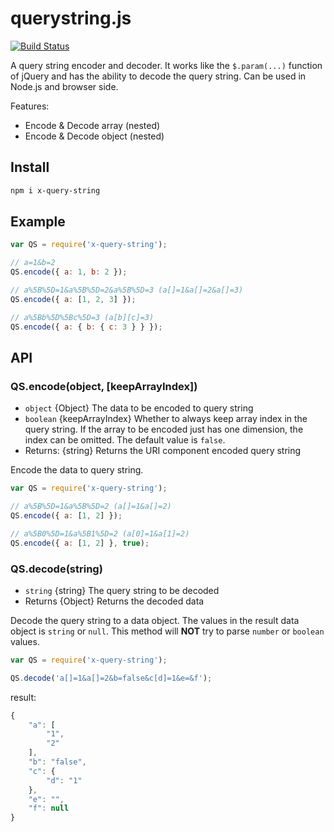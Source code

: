 # querystring.js

[![Build Status](https://travis-ci.org/john-yuan/querystring.js.svg?branch=master)](https://travis-ci.org/john-yuan/querystring.js)

A query string encoder and decoder. It works like the `$.param(...)` function of jQuery and has the ability to decode the query string. Can be used in Node.js and browser side.

Features:

* Encode & Decode array (nested)
* Encode & Decode object (nested)

## Install

```bash
npm i x-query-string
```

## Example

```js
var QS = require('x-query-string');

// a=1&b=2
QS.encode({ a: 1, b: 2 });

// a%5B%5D=1&a%5B%5D=2&a%5B%5D=3 (a[]=1&a[]=2&a[]=3)
QS.encode({ a: [1, 2, 3] });

// a%5Bb%5D%5Bc%5D=3 (a[b][c]=3)
QS.encode({ a: { b: { c: 3 } } });
```

## API

### QS.encode(object, [keepArrayIndex])

* `object` {Object} The data to be encoded to query string
* `boolean` {keepArrayIndex} Whether to always keep array index in the query string. If the array to be encoded just has one dimension, the index can be omitted. The default value is `false`.
* Returns: {string} Returns the URI component encoded query string

Encode the data to query string.

```js
var QS = require('x-query-string');

// a%5B%5D=1&a%5B%5D=2 (a[]=1&a[]=2)
QS.encode({ a: [1, 2] });

// a%5B0%5D=1&a%5B1%5D=2 (a[0]=1&a[1]=2)
QS.encode({ a: [1, 2] }, true);
```

### QS.decode(string)

* `string` {string} The query string to be decoded
* Returns {Object} Returns the decoded data

Decode the query string to a data object. The values in the result data object is `string` or `null`. This method will **NOT** try to parse `number` or `boolean` values.

```js
var QS = require('x-query-string');

QS.decode('a[]=1&a[]=2&b=false&c[d]=1&e=&f');
```

result:

```js
{
    "a": [
        "1",
        "2"
    ],
    "b": "false",
    "c": {
        "d": "1"
    },
    "e": "",
    "f": null
}
```
